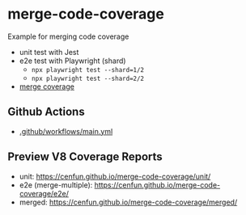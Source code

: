 # merge-code-coverage
Example for merging code coverage
- unit test with Jest
- e2e test with Playwright (shard)
    - `npx playwright test --shard=1/2`
    - `npx playwright test --shard=2/2`
- [merge coverage](merge-coverage.js)

## Github Actions
- [.github/workflows/main.yml](.github/workflows/main.yml)


## Preview V8 Coverage Reports
- unit: https://cenfun.github.io/merge-code-coverage/unit/
- e2e (merge-multiple): https://cenfun.github.io/merge-code-coverage/e2e/
- merged: https://cenfun.github.io/merge-code-coverage/merged/